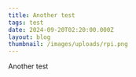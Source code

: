 ```yaml
---
title: Another test
tags: test
date: 2024-09-20T02:20:00.000Z
layout: blog
thumbnail: /images/uploads/rpi.png
---
```

Another test
